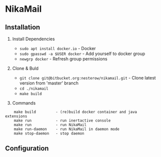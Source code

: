NikaMail
========

Installation
------------

1. Install Dependencies
    - `sudo apt install docker.io` - Docker
    - `sudo gpasswd -a $USER docker` - Add yourself to docker group
    - `newgrp docker` - Refresh group permissions

2. Clone & Buld
    - `git clone git@bitbucket.org:nesterow/nikamail.git` - Clone latest version from 'master' branch
    - `cd ./nikamail` 
    - `make build`


3. Commands
```
    make build         - (re)build docker container and java extensions
    make run           - run inertactive console
    make run           - run NikaMail
    make run-daemon    - run NikaMail in daemon mode
    make stop-daemon   - stop daemon
```


Configuration
-------------
